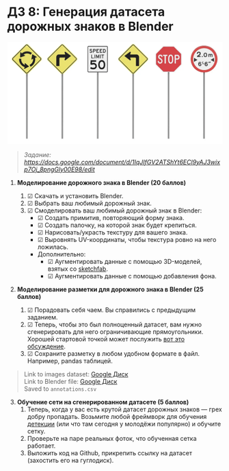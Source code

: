 # ДЗ 8: Генерация датасета дорожных знаков в Blender

![alt text](src/image.png)

> *Задание: https://docs.google.com/document/d/1IqJIfGV2ATShYt6ECl9yAJ3wixp7Oj_8pngGly00E98/edit*

1. **Моделирование дорожного знака в Blender (20 баллов)**
    1. ☑ Cкачать и установить Blender. 
    2. ☑ Выбрать ваш любимый дорожный знак. 
    3. ☑ Смоделировать ваш любимый дорожный знак в Blender:
        * ☑ Создать примитив, повторяющий форму знака.
        * ☑ Создать палочку, на которой знак будет крепиться.
        * ☑ Нарисовать/украсть текстуру для вашего знака.
        * ☑ Выровнять UV-координаты, чтобы текстура ровно на него ложилась.
        * Дополнительно:
            * ☑ Аугментировать данные с помощью 3D-моделей, взятых со [sketchfab](https://sketchfab.com/feed).
            * ☑ Аугментировать данные с помощью добавления фона.

2. **Моделирование разметки для дорожного знака в Blender (25 баллов)**
    1. ☑ Порадовать себя чаем. Вы справились с предыдущим заданием.
    2. ☑ Теперь, чтобы это был полноценный датасет, вам нужно сгенерировать для него ограничивающие прямоугольники. Хорошей стартовой точкой может послужить [вот это обсуждение](https://blender.stackexchange.com/questions/280844/how-to-get-the-2d-bounding-box-of-a-3d-object-using-the-python-bpy-module).
    3. ☑ Сохраните разметку в любом удобном формате в файл. Например, pandas таблицей.

>Link to images dataset: [Google Диск](https://drive.google.com/file/d/1KE9Lc3in3rUAGNkyXKKvTYpOCzgpn7NM/view?usp=sharing)<br>
>Link to Blender file: [Google Диск](https://drive.google.com/file/d/1HAgMp933IixqtONKRNGmLu_MHIdY2N_u/view?usp=sharing)<br>
>Saved to `annotations.csv`

3. **Обучение сети на сгенерированном датасете (5 баллов)**
    1. Теперь, когда у вас есть крутой датасет дорожных знаков — грех добру пропадать. Возьмите любой фреймворк для обучения [детекции](https://github.com/open-mmlab/mmdetection) (или что там сегодня у молодёжи популярно) и обучите сетку.
    2. Проверьте на паре реальных фоток, что обученная сетка работает.
    3. Выложить код на Github, прикрепить ссылку на датасет (захостить его на гуглодиск).
